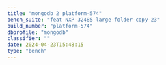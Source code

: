 ```yaml
---
title: "mongodb 2 platform-574"
bench_suite: "feat-NXP-32485-large-folder-copy-23"
build_number: "platform-574"
dbprofile: "mongodb"
classifier: ""
date: 2024-04-23T15:48:15
type: "bench"
---
```


